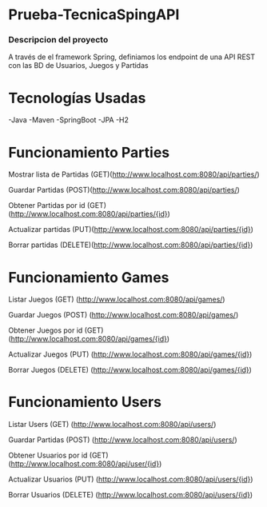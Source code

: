 # Prueba-TecnicaSpingAPI



### Descripcion del proyecto

A través de el framework Spring, definiamos los endpoint de una API REST con las BD de Usuarios, Juegos y Partidas

# Tecnologías Usadas
-Java
-Maven 
-SpringBoot
-JPA
-H2

# Funcionamiento Parties

Mostrar lista de Partidas (GET)(http://www.localhost.com:8080/api/parties/)

Guardar Partidas (POST)(http://www.localhost.com:8080/api/parties/)

Obtener Partidas por id (GET) (http://www.localhost.com:8080/api/parties/{id})

Actualizar partidas (PUT)(http://www.localhost.com:8080/api/parties/{id})

Borrar partidas (DELETE)(http://www.localhost.com:8080/api/parties/{id})


# Funcionamiento Games

Listar Juegos (GET) (http://www.localhost.com:8080/api/games/)

Guardar Juegos (POST) (http://www.localhost.com:8080/api/games/)

Obtener Juegos por id (GET) (http://www.localhost.com:8080/api/games/{id})

Actualizar Juegos (PUT) (http://www.localhost.com:8080/api/games/{id})

Borrar Juegos (DELETE) (http://www.localhost.com:8080/api/games/{id})


# Funcionamiento Users

Listar Users (GET) (http://www.localhost.com:8080/api/users/)

Guardar Partidas (POST) (http://www.localhost.com:8080/api/users/)

Obtener Usuarios por id (GET) (http://www.localhost.com:8080/api/user/{id})

Actualizar Usuarios (PUT) (http://www.localhost.com:8080/api/users/{id})

Borrar Usuarios (DELETE) (http://www.localhost.com:8080/api/users/{id})


